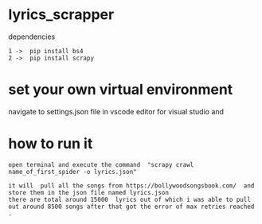 # lyrics_scrapper


dependencies

    1 ->  pip install bs4
    2 ->  pip install scrapy
    
    
    
# set your own virtual environment

   navigate to settings.json file in vscode editor for visual studio and 
    

# how to run it




    open terminal and execute the command  "scrapy crawl name_of_first_spider -o lyrics.json"
    
    it will  pull all the songs from https://bollywoodsongsbook.com/  and store them in the json file named lyrics.json
    there are total around 15000  lyrics out of which i was able to pull out around 8500 songs after that got the error of max retries reached .
    
    
